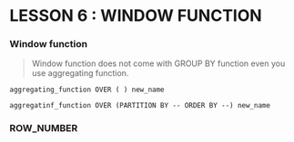 # LESSON 6 : WINDOW FUNCTION

### Window function

> Window function does not come with GROUP BY function even you use aggregating function.


    aggregating_function OVER ( ) new_name
    
    aggregatinf_function OVER (PARTITION BY -- ORDER BY --) new_name
    
### ROW_NUMBER
